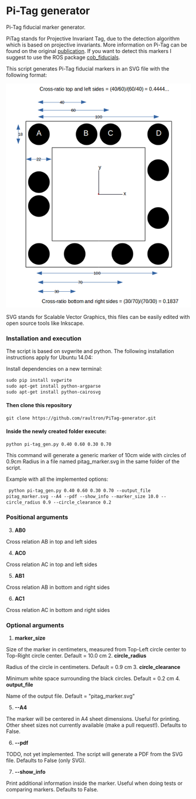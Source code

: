 # Pi-Tag generator
Pi-Tag fiducial marker generator.

PiTag stands for Projective Invariant Tag, due to the detection algorithm which is based on projective invariants. More information on Pi-Tag can be found on the original [publication](www.dsi.unive.it/~atorsell/papers/Journals/MVA(24-6)2013.pdf). If you want to detect this markers I suggest to use the ROS package [cob_fiducials](http://wiki.ros.org/cob_fiducials).

This script generates Pi-Tag fiducial markers in an SVG file with the following format:

![Reference PiTag Marker](/examples/reference_marker.png?raw=true "Reference PiTag Marker")

SVG stands for Scalable Vector Graphics, this files can be easily edited with open source tools like Inkscape.

### Installation and execution

The script is based on svgwrite and python. The following installation instructions apply for Ubuntu 14.04:

Install dependencies on a new terminal:

    sudo pip install svgwrite
    sudo apt-get install python-argparse
    sudo apt-get install python-cairosvg


#### Then clone this repository

    git clone https://github.com/raultron/PiTag-generator.git

#### Inside the newly created folder execute:

    python pi-tag_gen.py 0.40 0.60 0.30 0.70

This command will generate a generic marker of 10cm wide with circles of 0.9cm Radius in a file named pitag_marker.svg in the same folder of the script.

Example with all the implemented options:

     python pi-tag_gen.py 0.40 0.60 0.30 0.70 --output_file pitag_marker.svg --A4 --pdf --show_info --marker_size 10.0 --circle_radius 0.9 --circle_clearance 0.2


### Positional arguments


3. **AB0**

 Cross relation AB in top and left sides

4. **AC0**

 Cross relation AC in top and left sides

5. **AB1**

 Cross relation AB in bottom and right sides

6. **AC1**

 Cross relation AC in bottom and right sides

### Optional arguments

1. **marker_size**

 Size of the marker in centimeters, measured from Top-Left circle center to Top-Right circle center. Default = 10.0 cm
2. **circle_radius**

 Radius of the circle in centimeters. Default = 0.9 cm
3. **circle_clearance**

  Minimum white space surrounding the black circles. Default = 0.2 cm
4. **output_file**

  Name of the output file. Default = "pitag_marker.svg"

5. **--A4**

 The marker will be centered in A4 sheet dimensions. Useful for printing. Other sheet sizes not currently available (make a pull request!). Defaults to False.

6. **--pdf**

 TODO, not yet implemented. The script will generate a PDF from the SVG file. Defaults to False (only SVG).

7. **--show_info**

 Print additional information inside the marker. Useful when doing tests or comparing markers. Defaults to False.

